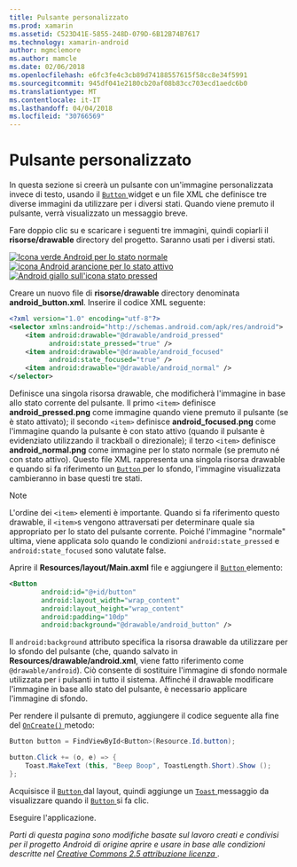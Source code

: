 ```yaml
---
title: Pulsante personalizzato
ms.prod: xamarin
ms.assetid: C523D41E-5855-248D-079D-6B12B74B7617
ms.technology: xamarin-android
author: mgmclemore
ms.author: mamcle
ms.date: 02/06/2018
ms.openlocfilehash: e6fc3fe4c3cb89d74188557615f58cc8e34f5991
ms.sourcegitcommit: 945df041e2180cb20af08b83cc703ecd1aedc6b0
ms.translationtype: MT
ms.contentlocale: it-IT
ms.lasthandoff: 04/04/2018
ms.locfileid: "30766569"
---
```

# <a name="custom-button"></a>Pulsante personalizzato

In questa sezione si creerà un pulsante con un'immagine personalizzata invece di testo, usando il [ `Button` ](https://developer.xamarin.com/api/type/Android.Widget.Button/) widget e un file XML che definisce tre diverse immagini da utilizzare per i diversi stati. Quando viene premuto il pulsante, verrà visualizzato un messaggio breve.

Fare doppio clic su e scaricare i seguenti tre immagini, quindi copiarli il **risorse/drawable** directory del progetto. Saranno usati per i diversi stati.

 [![Icona verde Android per lo stato normale](custom-button-images/android-normal.png)](custom-button-images/android-normal.png#lightbox) [ ![icona Android arancione per lo stato attivo](custom-button-images/android-focused.png)](custom-button-images/android-focused.png#lightbox) [ ![Android giallo sull'icona stato pressed](custom-button-images/android-pressed.png)](custom-button-images/android-pressed.png#lightbox)

Creare un nuovo file di **risorse/drawable** directory denominata **android_button.xml**. Inserire il codice XML seguente:

```xml
<?xml version="1.0" encoding="utf-8"?>
<selector xmlns:android="http://schemas.android.com/apk/res/android">
    <item android:drawable="@drawable/android_pressed"
          android:state_pressed="true" />
    <item android:drawable="@drawable/android_focused"
          android:state_focused="true" />
    <item android:drawable="@drawable/android_normal" />
</selector>
```

Definisce una singola risorsa drawable, che modificherà l'immagine in base allo stato corrente del pulsante. Il primo `<item>` definisce **android_pressed.png** come immagine quando viene premuto il pulsante (se è stato attivato); il secondo `<item>` definisce **android_focused.png** come l'immagine quando la pulsante è con stato attivo (quando il pulsante è evidenziato utilizzando il trackball o direzionale); il terzo `<item>` definisce **android_normal.png** come immagine per lo stato normale (se premuto né con stato attivo). Questo file XML rappresenta una singola risorsa drawable e quando si fa riferimento un [ `Button` ](https://developer.xamarin.com/api/type/Android.Widget.Button/) per lo sfondo, l'immagine visualizzata cambieranno in base questi tre stati.


> [!NOTE]
> L'ordine dei `<item>` elementi è importante. Quando si fa riferimento questo drawable, il `<item>`s vengono attraversati per determinare quale sia appropriato per lo stato del pulsante corrente.
> Poiché l'immagine "normale" ultima, viene applicata solo quando le condizioni `android:state_pressed` e `android:state_focused` sono valutate false.

Aprire il **Resources/layout/Main.axml** file e aggiungere il [ `Button` ](https://developer.xamarin.com/api/type/Android.Widget.Button/) elemento:

```xml
<Button
        android:id="@+id/button"
        android:layout_width="wrap_content"
        android:layout_height="wrap_content"
        android:padding="10dp"
        android:background="@drawable/android_button" />
```

Il `android:background` attributo specifica la risorsa drawable da utilizzare per lo sfondo del pulsante (che, quando salvato in **Resources/drawable/android.xml**, viene fatto riferimento come `@drawable/android`). Ciò consente di sostituire l'immagine di sfondo normale utilizzata per i pulsanti in tutto il sistema. Affinché il drawable modificare l'immagine in base allo stato del pulsante, è necessario applicare l'immagine di sfondo.

Per rendere il pulsante di premuto, aggiungere il codice seguente alla fine del [ `OnCreate()` ](https://developer.xamarin.com/api/member/Android.App.Activity.OnCreate/p/Android.OS.Bundle/Android.OS.PersistableBundle/) metodo:

```csharp
Button button = FindViewById<Button>(Resource.Id.button);

button.Click += (o, e) => {
    Toast.MakeText (this, "Beep Boop", ToastLength.Short).Show ();
};
```

Acquisisce il [ `Button` ](https://developer.xamarin.com/api/type/Android.Widget.Button/) dal layout, quindi aggiunge un [ `Toast` ](https://developer.xamarin.com/api/type/Android.Widget.Toast/) messaggio da visualizzare quando il [ `Button` ](https://developer.xamarin.com/api/type/Android.Widget.Button/) si fa clic.

Eseguire l'applicazione.


*Parti di questa pagina sono modifiche basate sul lavoro creati e condivisi per il progetto Android di origine aprire e usare in base alle condizioni descritte nel*
[*Creative Commons 2.5 attribuzione licenza* ](http://creativecommons.org/licenses/by/2.5/).
